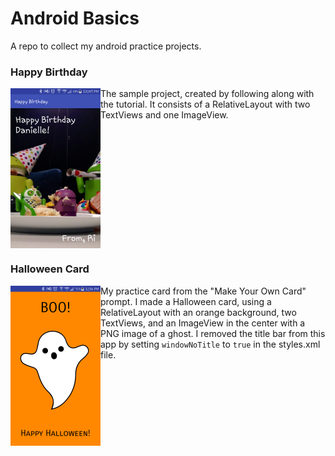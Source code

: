 Android Basics
=====

A repo to collect my android practice projects.

### Happy Birthday
<img src="https://github.com/RiRam/android-basics/blob/master/Images/happybirthday.png" width="144px" height="256px" align="left" /> The sample project, created by following along with the tutorial. It consists of a RelativeLayout with two TextViews and one ImageView. 
<br clear="left">
### Halloween Card
<img src="https://github.com/RiRam/android-basics/blob/master/Images/halloweencard.png" width="144px" height="256px" align="left" /> My practice card from the "Make Your Own Card" prompt. I made a Halloween card, using a RelativeLayout with an orange background, two TextViews, and an ImageView in the center with a PNG image of a ghost. I removed the title bar from this app by setting `windowNoTitle` to `true` in the styles.xml file.
